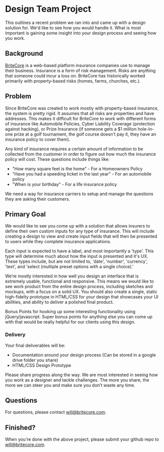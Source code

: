 # Design Team Project

This outlines a recent problem we ran into and came up with a design solution for. We'd like to see how you would handle it. What is most important is gaining some insight into your design process and seeing how you work.

## Background

[BriteCore](http://www.britecore.com/) is a web-based platform insurance companies use to manage their business. Insurance is a form of risk management. Risks are anything that someone could incur a loss on. BriteCore has historically worked primarily with property-based risks (homes, farms, churches, etc.).

## Problem

Since BriteCore was created to work mostly with property-based insurance, the system is pretty rigid. It assumes that all risks are properties and have addresses. This makes it difficult for BriteCore to work with different forms of insurance like Automobile Policies, Cyber Liability Coverage (protection against hacking), or Prize Insurance (if someone gets a $1 million hole-in-one prize at a golf tournament, the golf course doesn't pay it, they have an insurance policy to cover them).

Any kind of insurance requires a certain amount of information to be collected from the customer in order to figure out how much the insurance policy will cost. These questions include things like:

- "How many square feet is the home" - For a Homeowners Policy
- "Have you had a speeding ticket in the last year" - For an automobile policy
- "When is your birthday" - For a life insurance policy

We need a way for insurance carriers to setup and manage the questions they are asking their customers.

## Primary Goal

We would like to see you come up with a solution that allows insurers to define their own custom inputs for any type of insurance. This will include creating a design to view and create input fields that will then be presented to users while they complete insurance applications.

Each input is expected to have a label, and most importantly a 'type'. This type will determine much about how the input is presented and it's UX. These types include, but are not limited to, 'date', 'number', 'currency', 'text', and 'select (multiple preset options with a single choice).'

We’re mostly interested in how well you design an interface that is extremely usable, functional and responsive. This means we would like to see work product from the entire design process, including sketches and mockups, with a focus on a solid UX. You should also create a single, static high-fidelty prototype in HTML/CSS for your design that showcases your UI abilities, and ability to deliver a polished final product.

Bonus Points for hooking up some interesting functionality using jQuery/javascript. Super bonus points for anything else you can come up with that would be really helpful for our clients using this design.

### Delivery

Your final deliverables will be:
- Documentation around your design process (Can be stored in a google drive folder you share)
- HTML/CSS Design Prototype

Please share progress along the way. We are most interested in seeing how you work as a designer and tackle challenges. The more you share, the more we can steer you and make sure you don’t waste any time.

## Questions

For questions, please contact will@britecore.com.

## Finished?

When you're done with the above project, please submit your github repo to will@britecore.com.
